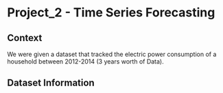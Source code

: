 # Project_2 - Time Series Forecasting

## Context

We were given a dataset that tracked the electric power consumption of a household between 2012-2014 (3 years worth of Data). 

## Dataset Information


